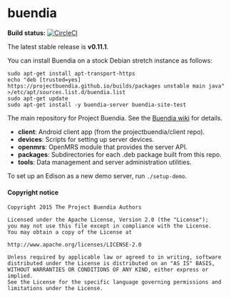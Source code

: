 # buendia

**Build status:** [![CircleCI](https://circleci.com/gh/projectbuendia/buendia/tree/dev.svg?style=svg)](https://circleci.com/gh/projectbuendia/buendia/tree/dev)

The latest stable release is **v0.11.1**.

You can install Buendia on a stock Debian stretch instance as follows:

```
sudo apt-get install apt-transport-https
echo "deb [trusted=yes] https://projectbuendia.github.io/builds/packages unstable main java" >/etc/apt/sources.list.d/buendia.list
sudo apt-get update
sudo apt-get install -y buendia-server buendia-site-test
```

The main repository for Project Buendia. See the
[Buendia wiki](https://github.com/projectbuendia/buendia/wiki) for details.

 - **client**: Android client app (from the projectbuendia/client repo).
 - **devices**: Scripts for setting up server devices.
 - **openmrs**: OpenMRS module that provides the server API.
 - **packages**: Subdirectories for each .deb package built from this repo.
 - **tools**: Data management and server administration utilities.

To set up an Edison as a new demo server, run `./setup-demo`.

#### Copyright notice

    Copyright 2015 The Project Buendia Authors

    Licensed under the Apache License, Version 2.0 (the "License");
    you may not use this file except in compliance with the License.
    You may obtain a copy of the License at

    http://www.apache.org/licenses/LICENSE-2.0

    Unless required by applicable law or agreed to in writing, software
    distributed under the License is distributed on an "AS IS" BASIS,
    WITHOUT WARRANTIES OR CONDITIONS OF ANY KIND, either express or implied.
    See the License for the specific language governing permissions and
    limitations under the License.
